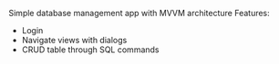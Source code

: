 Simple database management app with MVVM architecture
Features:
- Login
- Navigate views with dialogs
- CRUD table through SQL commands
